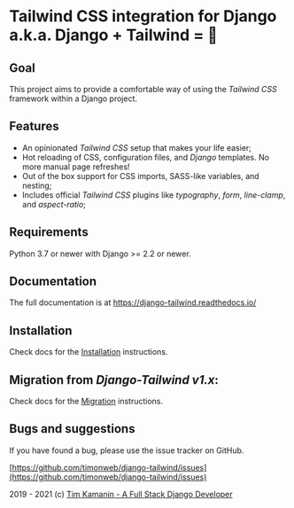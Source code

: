 # Tailwind CSS integration for Django a.k.a. Django + Tailwind = 💚

## Goal
This project aims to provide a comfortable way of using the *Tailwind CSS* framework within a Django project.

## Features
* An opinionated *Tailwind CSS* setup that makes your life easier;
* Hot reloading of CSS, configuration files, and *Django* templates. No more manual page refreshes!
* Out of the box support for CSS imports, SASS-like variables, and nesting;
* Includes official *Tailwind CSS* plugins like *typography*, *form*, *line-clamp*, and *aspect-ratio*;

## Requirements
Python 3.7 or newer with Django >= 2.2 or newer.

## Documentation
The full documentation is at https://django-tailwind.readthedocs.io/

## Installation
Check docs for the [Installation](./docs/installation.md) instructions.

## Migration from *Django-Tailwind v1.x*:
Check docs for the [Migration](./docs/migration.md) instructions.

## Bugs and suggestions
If you have found a bug, please use the issue tracker on GitHub.

[https://github.com/timonweb/django-tailwind/issues](https://github.com/timonweb/django-tailwind/issues)

2019 - 2021 (c) [Tim Kamanin - A Full Stack Django Developer](https://timonweb.com)

